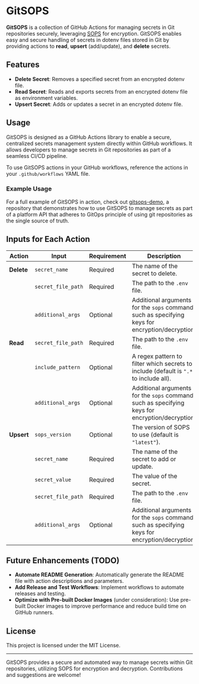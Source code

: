 # GitSOPS

**GitSOPS** is a collection of GitHub Actions for managing secrets in Git repositories securely, leveraging [SOPS](https://github.com/mozilla/sops) for encryption. GitSOPS enables easy and secure handling of secrets in dotenv files stored in Git by providing actions to **read**, **upsert** (add/update), and **delete** secrets.

## Features

- **Delete Secret**: Removes a specified secret from an encrypted dotenv file.
- **Read Secret**: Reads and exports secrets from an encrypted dotenv file as environment variables.
- **Upsert Secret**: Adds or updates a secret in an encrypted dotenv file.

## Usage

GitSOPS is designed as a GitHub Actions library to enable a secure, centralized secrets management system directly within GitHub workflows. It allows developers to manage secrets in Git repositories as part of a seamless CI/CD pipeline.

To use GitSOPS actions in your GitHub workflows, reference the actions in your `.github/workflows` YAML file.

### Example Usage

For a full example of GitSOPS in action, check out [gitsops-demo](https://github.com/ammarlakis/gitsops-demo), a repository that demonstrates how to use GitSOPS to manage secrets as part of a platform API that adheres to GitOps principle of using git repositories as the single source of truth.

## Inputs for Each Action

| Action         | Input             | Requirement | Description                                                                                              |
|----------------|-------------------|-------------|----------------------------------------------------------------------------------------------------------|
| **Delete**     | `secret_name`     | Required    | The name of the secret to delete.                                                                        |
|                | `secret_file_path`| Required    | The path to the `.env` file.                                                                             |
|                | `additional_args` | Optional    | Additional arguments for the `sops` command, such as specifying keys for encryption/decryption.          |
| **Read**       | `secret_file_path`| Required    | The path to the `.env` file.                                                                             |
|                | `include_pattern` | Optional    | A regex pattern to filter which secrets to include (default is `".*"` to include all).                   |
|                | `additional_args` | Optional    | Additional arguments for the `sops` command, such as specifying keys for encryption/decryption.          |
| **Upsert**     | `sops_version`    | Optional    | The version of SOPS to use (default is `"latest"`).                                                      |
|                | `secret_name`     | Required    | The name of the secret to add or update.                                                                 |
|                | `secret_value`    | Required    | The value of the secret.                                                                                 |
|                | `secret_file_path`| Required    | The path to the `.env` file.                                                                             |
|                | `additional_args` | Optional    | Additional arguments for the `sops` command, such as specifying keys for encryption/decryption.          |

## Future Enhancements (TODO)

- **Automate README Generation**: Automatically generate the README file with action descriptions and parameters.
- **Add Release and Test Workflows**: Implement workflows to automate releases and testing.
- **Optimize with Pre-built Docker Images** (under consideration): Use pre-built Docker images to improve performance and reduce build time on GitHub runners.

## License

This project is licensed under the MIT License.

---

GitSOPS provides a secure and automated way to manage secrets within Git repositories, utilizing SOPS for encryption and decryption. Contributions and suggestions are welcome!

